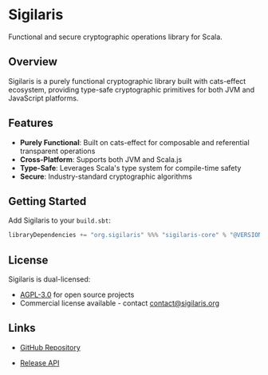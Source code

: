 # Sigilaris

Functional and secure cryptographic operations library for Scala.

## Overview

Sigilaris is a purely functional cryptographic library built with cats-effect ecosystem, providing type-safe cryptographic primitives for both JVM and JavaScript platforms.

## Features

- **Purely Functional**: Built on cats-effect for composable and referential transparent operations
- **Cross-Platform**: Supports both JVM and Scala.js
- **Type-Safe**: Leverages Scala's type system for compile-time safety
- **Secure**: Industry-standard cryptographic algorithms

## Getting Started

Add Sigilaris to your `build.sbt`:

```scala
libraryDependencies += "org.sigilaris" %%% "sigilaris-core" % "@VERSION@"
```

## License

Sigilaris is dual-licensed:
- [AGPL-3.0](https://www.gnu.org/licenses/agpl-3.0.en.html) for open source projects
- Commercial license available - contact [contact@sigilaris.org](mailto:contact@sigilaris.org)

## Links

- [GitHub Repository](https://github.com/sigilaris/sigilaris)

- [Release API](https://javadoc.io/doc/org.sigilaris/sigilaris-core_3/latest/index.html)
